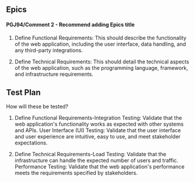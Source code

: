 ## Epics
#### PGJ94/Comment 2 - Recommend adding Epics title
1. Define Functional Requirements: This should describe the functionality of the web application, including the user interface, data handling, and any third-party integrations.

2. Define Technical Requirements: This should detail the technical aspects of the web application, such as the programming language, framework, and infrastructure requirements.

## Test Plan
How will these be tested?

1. Define Functional Requirements-Integration Testing: Validate that the web application's functionality works as expected with other systems and APIs.
User Interface (UI) Testing: Validate that the user interface and user experience are intuitive, easy to use, and meet stakeholder expectations.

2. Define Technical Requirements-Load Testing: Validate that the infrastructure can handle the expected number of users and traffic.
Performance Testing: Validate that the web application's performance meets the requirements specified by stakeholders.
